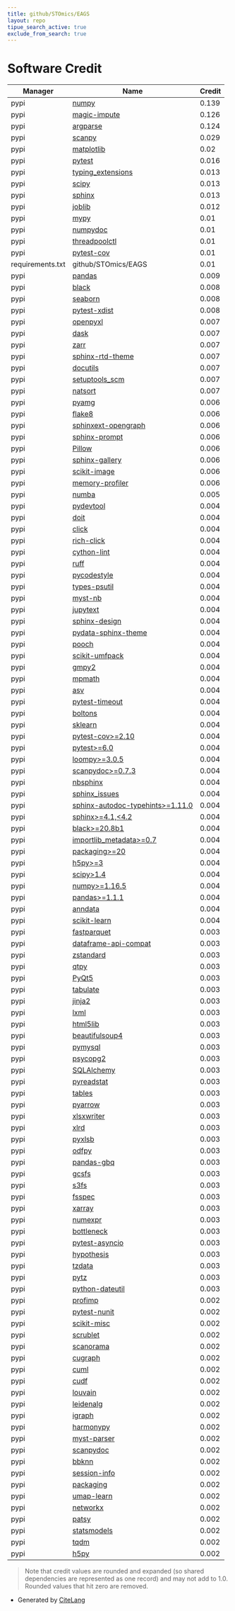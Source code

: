 ```yaml
---
title: github/STOmics/EAGS
layout: repo
tipue_search_active: true
exclude_from_search: true
---
```

# Software Credit

|Manager|Name|Credit|
|-------|----|------|
|pypi|[numpy](https://www.numpy.org)|0.139|
|pypi|[magic-impute](https://github.com/KrishnaswamyLab/MAGIC)|0.126|
|pypi|[argparse](https://github.com/ThomasWaldmann/argparse/)|0.124|
|pypi|[scanpy](https://scanpy.readthedocs.io)|0.029|
|pypi|[matplotlib](https://pypi.org/project/matplotlib)|0.02|
|pypi|[pytest](https://pypi.org/project/pytest)|0.016|
|pypi|[typing_extensions](https://pypi.org/project/typing_extensions)|0.013|
|pypi|[scipy](https://scipy.org/)|0.013|
|pypi|[sphinx](https://pypi.org/project/sphinx)|0.013|
|pypi|[joblib](https://pypi.org/project/joblib)|0.012|
|pypi|[mypy](https://pypi.org/project/mypy)|0.01|
|pypi|[numpydoc](https://pypi.org/project/numpydoc)|0.01|
|pypi|[threadpoolctl](https://pypi.org/project/threadpoolctl)|0.01|
|pypi|[pytest-cov](https://pypi.org/project/pytest-cov)|0.01|
|requirements.txt|github/STOmics/EAGS|0.01|
|pypi|[pandas](https://pandas.pydata.org)|0.009|
|pypi|[black](https://pypi.org/project/black)|0.008|
|pypi|[seaborn](https://pypi.org/project/seaborn)|0.008|
|pypi|[pytest-xdist](https://pypi.org/project/pytest-xdist)|0.008|
|pypi|[openpyxl](https://pypi.org/project/openpyxl)|0.007|
|pypi|[dask](https://github.com/dask/dask/)|0.007|
|pypi|[zarr](https://pypi.org/project/zarr)|0.007|
|pypi|[sphinx-rtd-theme](https://pypi.org/project/sphinx-rtd-theme)|0.007|
|pypi|[docutils](https://pypi.org/project/docutils)|0.007|
|pypi|[setuptools_scm](https://pypi.org/project/setuptools_scm)|0.007|
|pypi|[natsort](https://pypi.org/project/natsort)|0.007|
|pypi|[pyamg](https://pypi.org/project/pyamg)|0.006|
|pypi|[flake8](https://pypi.org/project/flake8)|0.006|
|pypi|[sphinxext-opengraph](https://pypi.org/project/sphinxext-opengraph)|0.006|
|pypi|[sphinx-prompt](https://pypi.org/project/sphinx-prompt)|0.006|
|pypi|[Pillow](https://pypi.org/project/Pillow)|0.006|
|pypi|[sphinx-gallery](https://pypi.org/project/sphinx-gallery)|0.006|
|pypi|[scikit-image](https://pypi.org/project/scikit-image)|0.006|
|pypi|[memory-profiler](https://pypi.org/project/memory-profiler)|0.006|
|pypi|[numba](https://pypi.org/project/numba)|0.005|
|pypi|[pydevtool](https://pypi.org/project/pydevtool)|0.004|
|pypi|[doit](https://pypi.org/project/doit)|0.004|
|pypi|[click](https://pypi.org/project/click)|0.004|
|pypi|[rich-click](https://pypi.org/project/rich-click)|0.004|
|pypi|[cython-lint](https://pypi.org/project/cython-lint)|0.004|
|pypi|[ruff](https://pypi.org/project/ruff)|0.004|
|pypi|[pycodestyle](https://pypi.org/project/pycodestyle)|0.004|
|pypi|[types-psutil](https://pypi.org/project/types-psutil)|0.004|
|pypi|[myst-nb](https://pypi.org/project/myst-nb)|0.004|
|pypi|[jupytext](https://pypi.org/project/jupytext)|0.004|
|pypi|[sphinx-design](https://pypi.org/project/sphinx-design)|0.004|
|pypi|[pydata-sphinx-theme](https://pypi.org/project/pydata-sphinx-theme)|0.004|
|pypi|[pooch](https://pypi.org/project/pooch)|0.004|
|pypi|[scikit-umfpack](https://pypi.org/project/scikit-umfpack)|0.004|
|pypi|[gmpy2](https://pypi.org/project/gmpy2)|0.004|
|pypi|[mpmath](https://pypi.org/project/mpmath)|0.004|
|pypi|[asv](https://pypi.org/project/asv)|0.004|
|pypi|[pytest-timeout](https://pypi.org/project/pytest-timeout)|0.004|
|pypi|[boltons](https://pypi.org/project/boltons)|0.004|
|pypi|[sklearn](https://pypi.org/project/sklearn)|0.004|
|pypi|[pytest-cov>=2.10](https://pypi.org/project/pytest-cov>=2.10)|0.004|
|pypi|[pytest>=6.0](https://pypi.org/project/pytest>=6.0)|0.004|
|pypi|[loompy>=3.0.5](https://pypi.org/project/loompy>=3.0.5)|0.004|
|pypi|[scanpydoc>=0.7.3](https://pypi.org/project/scanpydoc>=0.7.3)|0.004|
|pypi|[nbsphinx](https://pypi.org/project/nbsphinx)|0.004|
|pypi|[sphinx_issues](https://pypi.org/project/sphinx_issues)|0.004|
|pypi|[sphinx-autodoc-typehints>=1.11.0](https://pypi.org/project/sphinx-autodoc-typehints>=1.11.0)|0.004|
|pypi|[sphinx>=4.1,<4.2](https://pypi.org/project/sphinx>=4.1,<4.2)|0.004|
|pypi|[black>=20.8b1](https://pypi.org/project/black>=20.8b1)|0.004|
|pypi|[importlib_metadata>=0.7](https://pypi.org/project/importlib_metadata>=0.7)|0.004|
|pypi|[packaging>=20](https://pypi.org/project/packaging>=20)|0.004|
|pypi|[h5py>=3](https://pypi.org/project/h5py>=3)|0.004|
|pypi|[scipy>1.4](https://pypi.org/project/scipy>1.4)|0.004|
|pypi|[numpy>=1.16.5](https://pypi.org/project/numpy>=1.16.5)|0.004|
|pypi|[pandas>=1.1.1](https://pypi.org/project/pandas>=1.1.1)|0.004|
|pypi|[anndata](http://anndata.readthedocs.io)|0.004|
|pypi|[scikit-learn](http://scikit-learn.org)|0.004|
|pypi|[fastparquet](https://pypi.org/project/fastparquet)|0.003|
|pypi|[dataframe-api-compat](https://pypi.org/project/dataframe-api-compat)|0.003|
|pypi|[zstandard](https://pypi.org/project/zstandard)|0.003|
|pypi|[qtpy](https://pypi.org/project/qtpy)|0.003|
|pypi|[PyQt5](https://pypi.org/project/PyQt5)|0.003|
|pypi|[tabulate](https://pypi.org/project/tabulate)|0.003|
|pypi|[jinja2](https://pypi.org/project/jinja2)|0.003|
|pypi|[lxml](https://pypi.org/project/lxml)|0.003|
|pypi|[html5lib](https://pypi.org/project/html5lib)|0.003|
|pypi|[beautifulsoup4](https://pypi.org/project/beautifulsoup4)|0.003|
|pypi|[pymysql](https://pypi.org/project/pymysql)|0.003|
|pypi|[psycopg2](https://pypi.org/project/psycopg2)|0.003|
|pypi|[SQLAlchemy](https://pypi.org/project/SQLAlchemy)|0.003|
|pypi|[pyreadstat](https://pypi.org/project/pyreadstat)|0.003|
|pypi|[tables](https://pypi.org/project/tables)|0.003|
|pypi|[pyarrow](https://pypi.org/project/pyarrow)|0.003|
|pypi|[xlsxwriter](https://pypi.org/project/xlsxwriter)|0.003|
|pypi|[xlrd](https://pypi.org/project/xlrd)|0.003|
|pypi|[pyxlsb](https://pypi.org/project/pyxlsb)|0.003|
|pypi|[odfpy](https://pypi.org/project/odfpy)|0.003|
|pypi|[pandas-gbq](https://pypi.org/project/pandas-gbq)|0.003|
|pypi|[gcsfs](https://pypi.org/project/gcsfs)|0.003|
|pypi|[s3fs](https://pypi.org/project/s3fs)|0.003|
|pypi|[fsspec](https://pypi.org/project/fsspec)|0.003|
|pypi|[xarray](https://pypi.org/project/xarray)|0.003|
|pypi|[numexpr](https://pypi.org/project/numexpr)|0.003|
|pypi|[bottleneck](https://pypi.org/project/bottleneck)|0.003|
|pypi|[pytest-asyncio](https://pypi.org/project/pytest-asyncio)|0.003|
|pypi|[hypothesis](https://pypi.org/project/hypothesis)|0.003|
|pypi|[tzdata](https://pypi.org/project/tzdata)|0.003|
|pypi|[pytz](https://pypi.org/project/pytz)|0.003|
|pypi|[python-dateutil](https://pypi.org/project/python-dateutil)|0.003|
|pypi|[profimp](https://pypi.org/project/profimp)|0.002|
|pypi|[pytest-nunit](https://pypi.org/project/pytest-nunit)|0.002|
|pypi|[scikit-misc](https://pypi.org/project/scikit-misc)|0.002|
|pypi|[scrublet](https://pypi.org/project/scrublet)|0.002|
|pypi|[scanorama](https://pypi.org/project/scanorama)|0.002|
|pypi|[cugraph](https://pypi.org/project/cugraph)|0.002|
|pypi|[cuml](https://pypi.org/project/cuml)|0.002|
|pypi|[cudf](https://pypi.org/project/cudf)|0.002|
|pypi|[louvain](https://pypi.org/project/louvain)|0.002|
|pypi|[leidenalg](https://pypi.org/project/leidenalg)|0.002|
|pypi|[igraph](https://pypi.org/project/igraph)|0.002|
|pypi|[harmonypy](https://pypi.org/project/harmonypy)|0.002|
|pypi|[myst-parser](https://pypi.org/project/myst-parser)|0.002|
|pypi|[scanpydoc](https://pypi.org/project/scanpydoc)|0.002|
|pypi|[bbknn](https://pypi.org/project/bbknn)|0.002|
|pypi|[session-info](https://pypi.org/project/session-info)|0.002|
|pypi|[packaging](https://pypi.org/project/packaging)|0.002|
|pypi|[umap-learn](https://pypi.org/project/umap-learn)|0.002|
|pypi|[networkx](https://pypi.org/project/networkx)|0.002|
|pypi|[patsy](https://pypi.org/project/patsy)|0.002|
|pypi|[statsmodels](https://pypi.org/project/statsmodels)|0.002|
|pypi|[tqdm](https://pypi.org/project/tqdm)|0.002|
|pypi|[h5py](https://pypi.org/project/h5py)|0.002|


> Note that credit values are rounded and expanded (so shared dependencies are represented as one record) and may not add to 1.0. Rounded values that hit zero are removed.


- Generated by [CiteLang](https://github.com/vsoch/citelang)
